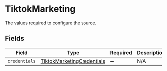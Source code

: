 # TiktokMarketing

The values required to configure the source.


## Fields

| Field                                                                           | Type                                                                            | Required                                                                        | Description                                                                     |
| ------------------------------------------------------------------------------- | ------------------------------------------------------------------------------- | ------------------------------------------------------------------------------- | ------------------------------------------------------------------------------- |
| `credentials`                                                                   | [TiktokMarketingCredentials](../../models/shared/TiktokMarketingCredentials.md) | :heavy_minus_sign:                                                              | N/A                                                                             |